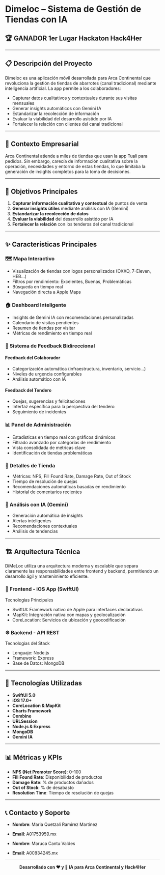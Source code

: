 # Dimeloc – Sistema de Gestión de Tiendas con IA
## 🏆 GANADOR 1er Lugar Hackaton Hack4Her
---

## 📋 Descripción del Proyecto

Dimeloc es una aplicación móvil desarrollada para Arca Continental que revoluciona la gestión de tiendas de abarrotes (canal tradicional) mediante inteligencia artificial. La app permite a los colaboradores:

- Capturar datos cualitativos y contextuales durante sus visitas mensuales  
- Generar insights automáticos con Gemini IA  
- Estandarizar la recolección de información  
- Evaluar la viabilidad del desarrollo asistido por IA  
- Fortalecer la relación con clientes del canal tradicional  

---

## 🏢 Contexto Empresarial

Arca Continental atiende a miles de tiendas que usan la app Tuali para pedidos. Sin embargo, carecía de información cualitativa sobre la operación, necesidades y entorno de estas tiendas, lo que limitaba la generación de insights completos para la toma de decisiones.

---

## 🎯 Objetivos Principales

1. **Capturar información cualitativa y contextual** de puntos de venta  
2. **Generar insights útiles** mediante análisis con IA (Gemini)  
3. **Estandarizar la recolección de datos**  
4. **Evaluar la viabilidad** del desarrollo asistido por IA  
5. **Fortalecer la relación** con los tenderos del canal tradicional  

---

## ✨ Características Principales

### 🗺️ Mapa Interactivo
- Visualización de tiendas con logos personalizados (OXXO, 7-Eleven, HEB…)  
- Filtros por rendimiento: Excelentes, Buenas, Problemáticas  
- Búsqueda en tiempo real  
- Navegación directa a Apple Maps  

### 🏠 Dashboard Inteligente
- Insights de Gemini IA con recomendaciones personalizadas  
- Calendario de visitas pendientes  
- Resumen de tiendas por visitar  
- Métricas de rendimiento en tiempo real  

### 💬 Sistema de Feedback Bidireccional

#### Feedback del Colaborador
- Categorización automática (infraestructura, inventario, servicio…)  
- Niveles de urgencia configurables  
- Análisis automático con IA  

#### Feedback del Tendero
- Quejas, sugerencias y felicitaciones  
- Interfaz específica para la perspectiva del tendero  
- Seguimiento de incidentes  

### 📊 Panel de Administración
- Estadísticas en tiempo real con gráficos dinámicos  
- Filtrado avanzado por categorías de rendimiento  
- Vista consolidada de métricas clave  
- Identificación de tiendas problemáticas  

### 🏪 Detalles de Tienda
- Métricas: NPS, Fill Found Rate, Damage Rate, Out of Stock  
- Tiempo de resolución de quejas  
- Recomendaciones automáticas basadas en rendimiento  
- Historial de comentarios recientes  

### 🤖 Análisis con IA (Gemini)
- Generación automática de insights  
- Alertas inteligentes  
- Recomendaciones contextuales  
- Análisis de tendencias  

---

## 🏗️ Arquitectura Técnica
DiMeLoc utiliza una arquitectura moderna y escalable que separa claramente las responsabilidades entre frontend y backend, permitiendo un desarrollo ágil y mantenimiento eficiente.

### 📱 Frontend - iOS App (SwiftUI)

Tecnologías Principales
- SwiftUI: Framework nativo de Apple para interfaces declarativas
- MapKit: Integración nativa con mapas y geolocalización
- CoreLocation: Servicios de ubicación y geocodificación

### ⚙️ Backend - API REST

Tecnologías del Stack
- Lenguaje: Node.js
- Framework: Express
- Base de Datos: MongoDB

---

## 🔧 Tecnologías Utilizadas

- **SwiftUI 5.0**  
- **iOS 17.0+**  
- **CoreLocation & MapKit**  
- **Charts Framework**  
- **Combine**  
- **URLSession**  
- **Node.js & Express**  
- **MongoDB**  
- **Gemini IA**  

---

## 📊 Métricas y KPIs

- **NPS (Net Promoter Score)**: 0–100  
- **Fill Found Rate**: Disponibilidad de productos  
- **Damage Rate**: % de productos dañados  
- **Out of Stock**: % de desabasto  
- **Resolution Time**: Tiempo de resolución de quejas  

---


## 📞 Contacto y Soporte
- **Nombre**: Maria Quetzali Ramirez Martinez
- **Email**: A01753959.mx

- **Nombre**: Maruca Cantu Valdes
- **Email**: A00834245.mx  
---

<div align="center">
  <strong>Desarrollado con ❤️ y 🤖 IA para Arca Continental y Hack4Her</strong>  
</div>
